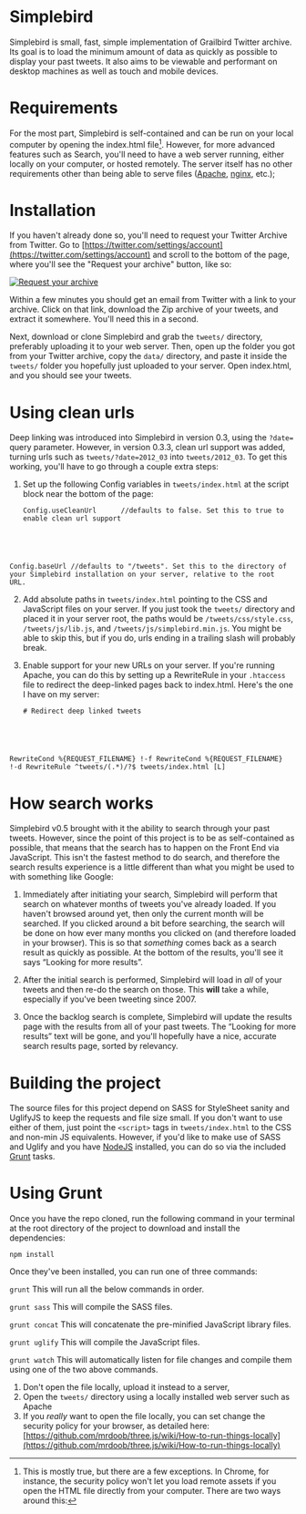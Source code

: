 # Simplebird
Simplebird is small, fast, simple implementation of Grailbird Twitter archive. Its goal is to load the minimum amount of data as quickly as possible to display your past tweets. It also aims to be viewable and performant on desktop machines as well as touch and mobile devices.

# Requirements
For the most part, Simplebird is self-contained and can be run on your local computer by opening the index.html file[^1]. However, for more advanced features such as Search, you'll need to have a web server running, either locally on your computer, or hosted remotely. The server itself has no other requirements other than being able to serve files ([Apache](http://www.apache.org/), [nginx](http://wiki.nginx.org/Main), etc.);

# Installation
If you haven't already done so, you'll need to request your Twitter Archive from Twitter. Go to [https://twitter.com/settings/account](https://twitter.com/settings/account) and scroll to the bottom of the page, where you'll see the "Request your archive" button, like so:

[![Request your archive](http://cl.ly/PC3G/image.png)](https://twitter.com/settings/account)

Within a few minutes you should get an email from Twitter with a link to your archive. Click on that link, download the Zip archive of your tweets, and extract it somewhere. You'll need this in a second.

Next, download or clone Simplebird and grab the `tweets/` directory, preferably uploading it to your web server. Then, open up the folder you got from your Twitter archive, copy the `data/` directory, and paste it inside the `tweets/` folder you hopefully just uploaded to your server. Open index.html, and you should see your tweets.

# Using clean urls
Deep linking was introduced into Simplebird in version 0.3, using the `?date=` query parameter. However, in version 0.3.3, clean url support was added, turning urls such as `tweets/?date=2012_03` into `tweets/2012_03`. To get this working, you'll have to go through a couple extra steps:

1. Set up the following Config variables in `tweets/index.html` at the script block near the bottom of the page:

    <pre><code>Config.useCleanUrl      //defaults to false. Set this to true to enable clean url support
Config.baseUrl          //defaults to "/tweets". Set this to the directory of your Simplebird installation on your server, relative to the root URL.</code></pre>

2. Add absolute paths in `tweets/index.html` pointing to the CSS and JavaScript files on your server. If you just took the `tweets/` directory and placed it in your server root, the paths would be `/tweets/css/style.css`, `/tweets/js/lib.js`, and `/tweets/js/simplebird.min.js`. You might be able to skip this, but if you do, urls ending in a trailing slash will probably break.

3. Enable support for your new URLs on your server. If you're running Apache, you can do this by setting up a RewriteRule in your `.htaccess` file to redirect the deep-linked pages back to index.html. Here's the one I have on my server:

    <pre><code># Redirect deep linked tweets
RewriteCond %{REQUEST_FILENAME} !-f
RewriteCond %{REQUEST_FILENAME} !-d
RewriteRule ^tweets/(.*)/?$ tweets/index.html [L]</code></pre>

# How search works
Simplebird v0.5 brought with it the ability to search through your past tweets. However, since the point of this project is to be as self-contained as possible, that means that the search has to happen on the Front End via JavaScript. This isn't the fastest method to do search, and therefore the search results experience is a little different than what you might be used to with something like Google:

1. Immediately after initiating your search, Simplebird will perform that search on whatever months of tweets you've already loaded. If you haven't browsed around yet, then only the current month will be searched. If you clicked around a bit before searching, the search will be done on how ever many months you clicked on (and therefore loaded in your browser). This is so that *something* comes back as a search result as quickly as possible. At the bottom of the results, you'll see it says “Looking for more results”.

2. After the initial search is performed, Simplebird will load in *all* of your tweets and then re-do the search on those. This **will** take a while, especially if you've been tweeting since 2007.

3. Once the backlog search is complete, Simplebird will update the results page with the results from all of your past tweets. The “Looking for more results” text will be gone, and you'll hopefully have a nice, accurate search results page, sorted by relevancy.

# Building the project
The source files for this project depend on SASS for StyleSheet sanity and UglifyJS to keep the requests and file size small. If you don't want to use either of them, just point the `<script>` tags in `tweets/index.html` to the CSS and non-min JS equivalents. However, if you'd like to make use of SASS and Uglify and you have [NodeJS](http://nodejs.org/) installed, you can do so via the included [Grunt](http://gruntjs.com) tasks.

# Using Grunt
Once you have the repo cloned, run the following command in your terminal at the root directory of the project to download and install the dependencies:

 `npm install`

 Once they've been installed, you can run one of three commands: 

 `grunt`
 This will run all the below commands in order.

 `grunt sass` 
 This will compile the SASS files.

 `grunt concat`
 This will concatenate the pre-minified JavaScript library files.

 `grunt uglify` 
 This will compile the JavaScript files.

 `grunt watch` 
 This will automatically listen for file changes and compile them using one of the two above commands.

 [^1]: This is mostly true, but there are a few exceptions. In Chrome, for instance, the security policy won't let you load remote assets if you open the HTML file directly from your computer. There are two ways around this: 

 1. Don't open the file locally, upload it instead to a server, 
 2. Open the `tweets/` directory using a locally installed web server such as Apache
 3. If you *really* want to open the file locally, you can set change the security policy for your browser, as detailed here: [https://github.com/mrdoob/three.js/wiki/How-to-run-things-locally](https://github.com/mrdoob/three.js/wiki/How-to-run-things-locally)